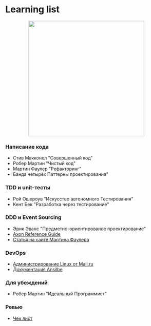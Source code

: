 # Learning list
<p align="center"><img src="/img/LDS_Art_Home.png" width="360"></p>



### Написание кода
* Стив Макконел "Совершенный код"
* Робер Мартин "Чистый код"
* Мартин Фаулер "Рефакторинг"
* Банда четырёх Паттерны проектирования"

### TDD и unit-тесты
* Рой Ошероув "Искусство автономного Тестирования"
* Кент Бек "Разработка через тестирование"

### DDD и Event Sourcing
* Эрик Эванс "Предметно-ориентированое проектирование"
* [Axon Reference Guide](https://www.gitbook.com/download/pdf/book/axonframework/referenceguide/v/3.1)
* [Статья на сайте Мартина Фаулера](https://martinfowler.com/eaaDev/EventSourcing.html)

### DevOps
* [Администрирование Linux от Mail.ru](https://www.youtube.com/watch?v=CQ4YpkeG3mQ&list=PLrCZzMib1e9rx3HmaLQfLYb9ociIvYOY1)
* [Документация Ansilbe](http://docs.ansible.com/ansible/latest/intro.html)

### Для убеждений
* Робер Мартин "Идеальный Программист"

### Ревью
* [Чек лист](ReviewCheckList.md)
